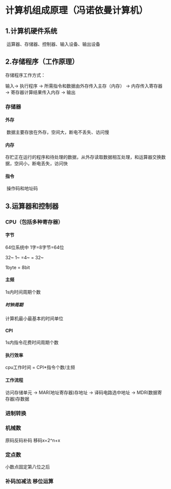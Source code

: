 # 计算机组成原理（冯诺依曼计算机）

## 1.计算机硬件系统

​	运算器、存储器、控制器、输入设备、输出设备

## 2.存储程序（工作原理）

存储程序工作方式：

输入-> 执行程序 -> 所需指令和数据由外存传入主存（内存） -> 内存传入寄存器 -> 寄存器计算结果传入内存 -> 输出

### 存储器

#### 外存

​	数据主要存放在外存，空间大，断电不丢失、访问慢

#### 内存

​	存贮正在运行的程序和待处理的数据，从外存读取数据相互处理，和运算器交换数据，空间小，断电丢失，访问快

#### 指令

​	操作码和地址码

## 3.运算器和控制器

### CPU（包括多种寄存器）

#### 字节

64位系统中 1字=8字节=64位

32~			  1~ =4~ = 32~

1byte = 8bit

#### 主频

1s内时间周期个数

##### 时钟周期

计算机最小最基本的时间单位

#### CPI

1s内指令花费时间周期个数

#### 执行效率

cpu工作时间 = CPI*指令个数/主频 

#### 工作流程

访问存储单元 -> MAR(地址寄存器)存地址 -> 译码电路选中地址 -> MDR(数据寄存器)存数据

### 进制转换

### 机械数

原码反码补码 移码x=2^n+x

### 定点数 

小数点固定第八位之后

### 补码加减法 移位运算




